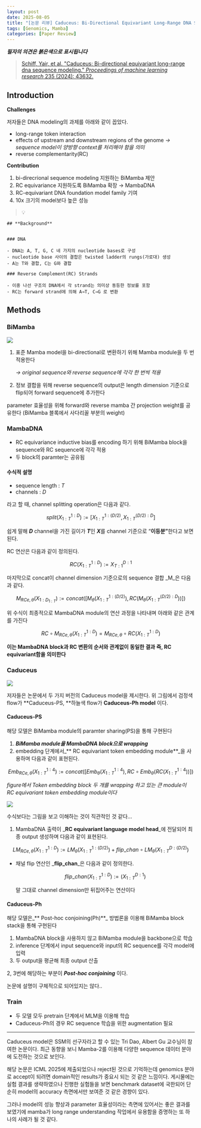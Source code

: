 ```yaml
---
layout: post
date: 2025-08-05
title: "[논문 리뷰] Caduceus: Bi-Directional Equivariant Long-Range DNA Sequence Modeling"
tags: [Genomics, Mamba]
categories: [Paper Review]
---
```


<span class="notion-red">_**필자의 의견은 붉은색으로 표시됩니다**_</span>


> [Schiff, Yair, et al. "Caduceus: Bi-directional equivariant long-range dna sequence modeling." ](https://pmc.ncbi.nlm.nih.gov/articles/PMC12189541/)[_Proceedings of machine learning research_](https://pmc.ncbi.nlm.nih.gov/articles/PMC12189541/)[ 235 (2024): 43632.](https://pmc.ncbi.nlm.nih.gov/articles/PMC12189541/)



## Introduction


**Challenges**


저자들은 DNA modeling의 과제를 아래와 같이 꼽았다.

- long-range token interaction
- effects of upstream and downstream regions of the genome 
_→ sequence model이 양방향 context를 처리해야 함을 의미_
- reverse complementarity(RC)

**Contribution**

1. bi-direcrional sequence modeling 지원하는 BiMamba 제안
1. RC equivariance 지원하도록 BiMamba 확장 → MambaDNA
1. RC-equivariant DNA foundation model family 기여
1. 10x 크기의 model보다 높은 성능

> 💡 


	## **Background**


	### DNA

	- DNA는 A, T, G, C 네 가지의 nucleotide bases로 구성
	- nucleotide base 사이의 결합은 twisted ladder의 rungs(가로대) 생성
	- A는 T와 결합, C는 G와 결합

	### Reverse Complement(RC) Strands

	- 이중 나선 구조의 DNA에서 각 strand는 의미상 동등한 정보를 포함
	- RC는 forward strand에 의해 A→T, C→G 로 변환


## Methods



### BiMamba


![](https://prod-files-secure.s3.us-west-2.amazonaws.com/542b861c-36a8-4051-84e5-8804b6728dba/2c247d59-7815-4980-99f0-8f0d21f445a7/image.png?X-Amz-Algorithm=AWS4-HMAC-SHA256&X-Amz-Content-Sha256=UNSIGNED-PAYLOAD&X-Amz-Credential=ASIAZI2LB4664GJF3PVI%2F20251003%2Fus-west-2%2Fs3%2Faws4_request&X-Amz-Date=20251003T220102Z&X-Amz-Expires=3600&X-Amz-Security-Token=IQoJb3JpZ2luX2VjELb%2F%2F%2F%2F%2F%2F%2F%2F%2F%2FwEaCXVzLXdlc3QtMiJGMEQCIDJChEjRgovEs%2FID2O8WzcozUVCbrr79%2BDHL74%2BDxDsFAiASgdbEWnF%2B84cfdKfa0pGdu0pafv7vNE9h1TZEuqD%2B3Sr%2FAwhPEAAaDDYzNzQyMzE4MzgwNSIMrUYWzOjaG5jD8dNzKtwDlnYVdRYTKOkIJfNJjD6mHyQOuGJds99l2aNyFbT4OHGISTJDubPwd8cR9emrGjTxIxAHYZNTwxf2gPjOO74nhgUokKcGgH3Q9vAxuFWPeTpHEy2tjpBMAbeNHGygxHGiODzYCJRCn0AhqcKRmeIYi5EsFgn9pQmUEcDl%2F9wKmHAKyT3dT%2B8qmBa8EYL%2F9BONPgPvrto9frwjNMJ4lh1cP%2BF%2F8pL43pC8ntoGdVmcWouRRlWRLltLLRmagAGECZdWaUJJJleSlldUz3bXyA41Lixxs98bsy6fhHFy1GBTPpDnBZWqUXtMS%2BHM2T0i8YJiaH%2BU1JTE0gjSWnMz3Yh9NzBzuXRlnl22FbcLnmczpbvSIQIK3fwNiJ689ht4HM%2BZtu0Cjn%2BXFELQFTgTFV0P7xWj35YaI45U7IRp06VvkxfOyq9sI0JOLAgxttHDlmkFq89OjX%2FGQuBRmqoLSXgodpeXcp9TKSNHT841yhmN2ayFgVM0TpwD3Mh5x3I%2BR7wCzH4Gu0obEyWjrRaqNcjzB%2BwFGr9whVU5KDNGxFUXtUoqlq7%2F0Pn3GJjFxFZSQ%2Fnz2CO2WGik4%2BrtVwLhujSpM6%2Fd4mWDoZrsv93fjHVn0tovurisdrIHG9fOwjkwi42BxwY6pgEsKiHXWHsOWiaEz23S%2BuwnbYaQFURVTdzlLqsVzyHCvOIOW6KXNbUS4WbmHTqTjekyOOHIg3sh1umSdvt%2BO%2BGccjbIBg7GqAwzQp5BPLnidiPeftxybkjxtpj0z0IgRcv3YCg3tY7cPlnX95tprg%2FPfKdYd2jG25%2B7j2mm9Eq74X%2BEz%2Byh909suI6pVfQ%2Fe7LF9KJJDGUVKCOuN7HL7sNgG%2F0H1G9Y&X-Amz-Signature=733f331a3d8dd9242bb5977222466af9e5e54c123f56d2b3e081df1f819b6dd4&X-Amz-SignedHeaders=host&x-amz-checksum-mode=ENABLED&x-id=GetObject)

1. 표준 Mamba model을 bi-directional로 변환하기 위해 Mamba module을 두 번 적용한다

	_→ original sequence와 reverse sequence에 각각 한 번씩 적용_

1. 정보 결합을 위해 reverse sequence의 output은 length dimension 기준으로 flip되어 forward sequence에 추가한다

parameter 효율성을 위해 forward와 reverse mamba 간 projection weight를 공유한다 (BiMamba 블록에서 사다리꼴 부분의 weight)



### MambaDNA

- RC equivariance inductive bias를 encoding 하기 위해 BiMamba block을 sequence와 RC sequence에 각각 적용
- 두 block의 paramter는 공유됨


#### 수식적 설명

- sequence length : _T_
- channels : _D_

라고 할 때,  channel splitting operation은 다음과 같다.


$$
split(X^{1:D}_{1:T}):=[X^{1:(D/2)}_{1:T},X^{(D/2):D}_{1:T}]
$$


<span class="notion-red">쉽게 말해 </span><span class="notion-red">_**D**_</span><span class="notion-red"> channel을 가진 길이가 </span><span class="notion-red">_**T**_</span><span class="notion-red">인 </span><span class="notion-red">_**X**_</span><span class="notion-red">를 channel 기준으로 “</span><span class="notion-red">**이등분”**</span><span class="notion-red">한다고 보면 된다.</span>


RC 연산은 다음과 같이 정의된다.


$$
RC(X^{1:D}_{1:T}):=X^{D:1}_{T:1}
$$


마지막으로 concat이 channel dimension 기준으로의 sequence 결합 _M_은 다음과 같다.


$$
M_{RCe,\theta}(X_{1:D_{1:T}}):=concat([M_{\theta}(X^{1:(D/2)}_{1:T}),RC(M_{\theta}(X^{(D/2):D}_{1:T}))])
$$


위 수식이 최종적으로 MambaDNA module의 연산 과정을 나타내며 아래와 같은 관계를 가진다


$$
RC\circ M_{RCe,\theta}(X^{1:D}_{1:T}) = M_{RCe,\theta} \circ RC(X^{1:D}_{1:T})
$$


**이는 MambaDNA block과 RC 변환의 순서와 관계없이 동일한 결과 즉, RC equivariant함을 의미한다**



### Caduceus


![](https://prod-files-secure.s3.us-west-2.amazonaws.com/542b861c-36a8-4051-84e5-8804b6728dba/f94a60d7-8145-473b-aef9-7c68d3ec604a/image.png?X-Amz-Algorithm=AWS4-HMAC-SHA256&X-Amz-Content-Sha256=UNSIGNED-PAYLOAD&X-Amz-Credential=ASIAZI2LB4664GJF3PVI%2F20251003%2Fus-west-2%2Fs3%2Faws4_request&X-Amz-Date=20251003T220102Z&X-Amz-Expires=3600&X-Amz-Security-Token=IQoJb3JpZ2luX2VjELb%2F%2F%2F%2F%2F%2F%2F%2F%2F%2FwEaCXVzLXdlc3QtMiJGMEQCIDJChEjRgovEs%2FID2O8WzcozUVCbrr79%2BDHL74%2BDxDsFAiASgdbEWnF%2B84cfdKfa0pGdu0pafv7vNE9h1TZEuqD%2B3Sr%2FAwhPEAAaDDYzNzQyMzE4MzgwNSIMrUYWzOjaG5jD8dNzKtwDlnYVdRYTKOkIJfNJjD6mHyQOuGJds99l2aNyFbT4OHGISTJDubPwd8cR9emrGjTxIxAHYZNTwxf2gPjOO74nhgUokKcGgH3Q9vAxuFWPeTpHEy2tjpBMAbeNHGygxHGiODzYCJRCn0AhqcKRmeIYi5EsFgn9pQmUEcDl%2F9wKmHAKyT3dT%2B8qmBa8EYL%2F9BONPgPvrto9frwjNMJ4lh1cP%2BF%2F8pL43pC8ntoGdVmcWouRRlWRLltLLRmagAGECZdWaUJJJleSlldUz3bXyA41Lixxs98bsy6fhHFy1GBTPpDnBZWqUXtMS%2BHM2T0i8YJiaH%2BU1JTE0gjSWnMz3Yh9NzBzuXRlnl22FbcLnmczpbvSIQIK3fwNiJ689ht4HM%2BZtu0Cjn%2BXFELQFTgTFV0P7xWj35YaI45U7IRp06VvkxfOyq9sI0JOLAgxttHDlmkFq89OjX%2FGQuBRmqoLSXgodpeXcp9TKSNHT841yhmN2ayFgVM0TpwD3Mh5x3I%2BR7wCzH4Gu0obEyWjrRaqNcjzB%2BwFGr9whVU5KDNGxFUXtUoqlq7%2F0Pn3GJjFxFZSQ%2Fnz2CO2WGik4%2BrtVwLhujSpM6%2Fd4mWDoZrsv93fjHVn0tovurisdrIHG9fOwjkwi42BxwY6pgEsKiHXWHsOWiaEz23S%2BuwnbYaQFURVTdzlLqsVzyHCvOIOW6KXNbUS4WbmHTqTjekyOOHIg3sh1umSdvt%2BO%2BGccjbIBg7GqAwzQp5BPLnidiPeftxybkjxtpj0z0IgRcv3YCg3tY7cPlnX95tprg%2FPfKdYd2jG25%2B7j2mm9Eq74X%2BEz%2Byh909suI6pVfQ%2Fe7LF9KJJDGUVKCOuN7HL7sNgG%2F0H1G9Y&X-Amz-Signature=481580c60a46e6ecb93d3694489e9bb6cb01241d1ded812780e040ebd5a1917d&X-Amz-SignedHeaders=host&x-amz-checksum-mode=ENABLED&x-id=GetObject)


저자들은 논문에서 두 가지 버전의 Caduceus model을 제시한다. 위 그림에서 검정색 flow가 **Caduceus-PS, **하늘색 flow가 **Caduceus-Ph model** 이다.



#### Caduceus-PS


해당 모델은 BiMamba module의 paramter sharing(PS)을 통해 구현된다

1. _**BiMamba module을 MambaDNA block으로 wrapping**_
1. embedding 단계에서_** RC equivariant token embedding module**_을 사용하며 다음과 같이 표현된다.

$$
Emb_{RCe,\theta}(X^{1:4}_{1:T}):=concat([Emb_{\theta}(X^{1:4}_{1:T}),RC \circ Emb_{\theta}(RC(X^{1:4}_{1:T}))])
$$


_figure에서 Token embedding block 두 개를 wrapping 하고 있는 큰 module이 RC equivariant token embedding module이다_


![](https://prod-files-secure.s3.us-west-2.amazonaws.com/542b861c-36a8-4051-84e5-8804b6728dba/b175e4da-71eb-4e91-8c23-a06dabe673c9/image.png?X-Amz-Algorithm=AWS4-HMAC-SHA256&X-Amz-Content-Sha256=UNSIGNED-PAYLOAD&X-Amz-Credential=ASIAZI2LB4664GJF3PVI%2F20251003%2Fus-west-2%2Fs3%2Faws4_request&X-Amz-Date=20251003T220102Z&X-Amz-Expires=3600&X-Amz-Security-Token=IQoJb3JpZ2luX2VjELb%2F%2F%2F%2F%2F%2F%2F%2F%2F%2FwEaCXVzLXdlc3QtMiJGMEQCIDJChEjRgovEs%2FID2O8WzcozUVCbrr79%2BDHL74%2BDxDsFAiASgdbEWnF%2B84cfdKfa0pGdu0pafv7vNE9h1TZEuqD%2B3Sr%2FAwhPEAAaDDYzNzQyMzE4MzgwNSIMrUYWzOjaG5jD8dNzKtwDlnYVdRYTKOkIJfNJjD6mHyQOuGJds99l2aNyFbT4OHGISTJDubPwd8cR9emrGjTxIxAHYZNTwxf2gPjOO74nhgUokKcGgH3Q9vAxuFWPeTpHEy2tjpBMAbeNHGygxHGiODzYCJRCn0AhqcKRmeIYi5EsFgn9pQmUEcDl%2F9wKmHAKyT3dT%2B8qmBa8EYL%2F9BONPgPvrto9frwjNMJ4lh1cP%2BF%2F8pL43pC8ntoGdVmcWouRRlWRLltLLRmagAGECZdWaUJJJleSlldUz3bXyA41Lixxs98bsy6fhHFy1GBTPpDnBZWqUXtMS%2BHM2T0i8YJiaH%2BU1JTE0gjSWnMz3Yh9NzBzuXRlnl22FbcLnmczpbvSIQIK3fwNiJ689ht4HM%2BZtu0Cjn%2BXFELQFTgTFV0P7xWj35YaI45U7IRp06VvkxfOyq9sI0JOLAgxttHDlmkFq89OjX%2FGQuBRmqoLSXgodpeXcp9TKSNHT841yhmN2ayFgVM0TpwD3Mh5x3I%2BR7wCzH4Gu0obEyWjrRaqNcjzB%2BwFGr9whVU5KDNGxFUXtUoqlq7%2F0Pn3GJjFxFZSQ%2Fnz2CO2WGik4%2BrtVwLhujSpM6%2Fd4mWDoZrsv93fjHVn0tovurisdrIHG9fOwjkwi42BxwY6pgEsKiHXWHsOWiaEz23S%2BuwnbYaQFURVTdzlLqsVzyHCvOIOW6KXNbUS4WbmHTqTjekyOOHIg3sh1umSdvt%2BO%2BGccjbIBg7GqAwzQp5BPLnidiPeftxybkjxtpj0z0IgRcv3YCg3tY7cPlnX95tprg%2FPfKdYd2jG25%2B7j2mm9Eq74X%2BEz%2Byh909suI6pVfQ%2Fe7LF9KJJDGUVKCOuN7HL7sNgG%2F0H1G9Y&X-Amz-Signature=e674c2260482b752b8b8a8871f042b67ee1855d89be461ada1b4ee4a6b24ee86&X-Amz-SignedHeaders=host&x-amz-checksum-mode=ENABLED&x-id=GetObject)


<span class="notion-red">수식보다는 그림을 보고 이해하는 것이 직관적인 것 같다…</span>

1. MambaDNA 출력이 _**RC equivariant language model head**_에 전달되어 최종 output 생성하며 다음과 같이 표현된다.

$$
LM_{RCe,\theta}(X^{1:D}_{1:T}):= LM_{\theta}(X^{1:(D/2)}_{1:T})+flip\_chan\circ LM_{\theta}(X^{D:(D/2)}_{1:T})
$$

- 채널 flip 연산인 _**flip\_chan**_은 다음과 같이 정의한다.

	$$
	flip\_chan(X^{1:D}_{1:T}):=(X^{D:1}_{1:T})
	$$


	말 그대로 channel dimension만 뒤집어주는 연산이다



#### Caduceus-Ph


해당 모델은_** Post-hoc conjoining(Ph)**_ 방법론을 이용해 BiMamba block stack을 통해 구현된다

1. MambaDNA block을 사용하지 않고 BiMamba module을 backbone으로 학습
1. inference 단계에서 input sequence와 input의 RC sequence를 각각 model에 입력
1. 두 output을 평균해 최종 output 산출

2, 3번에 해당하는 부분이 _**Post-hoc conjoining**_ 이다.


<span class="notion-red">논문에 설명이 구체적으로 되어있지는 않다..</span>



### Train

- 두 모델 모두 pretrain 단계에서 MLM을 이용해 학습
- Caduceus-Ph의 경우 RC sequence 학습을 위한 augmentation 필요

---


<span class="notion-red">Caduceus model은 SSM의 선구자라고 할 수 있는 Tri Dao, Albert Gu 교수님이 참여한 논문이다. 최근 동향을 보니 Mamba-2를 이용해 다양한 sequence 데이터 분야에 도전하는 것으로 보인다.</span>


<span class="notion-red">해당 논문은 ICML 2025에 제출되었으나 reject된 것으로 기억하는데 genomics 분야로 accept이 되려면 domain적인 results가 중요시 되는 것 같은 느낌이다. 게시물에는 실험 결과를 생략하였으나 진행한 실험들을 보면 benchmark dataset에 국한되어 단순히 model의 accuracy 측면에서만 보여준 것 같은 경향이 있다.</span>


<span class="notion-red">그러나 model의 성능 향상과 parameter 효율성이라는 측면에 있어서는 좋은 결과를 보였기에 mamba가 long range understanding 작업에서 유용함을 증명하는 또 하나의 사례가 될 것 같다.</span>

